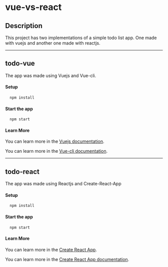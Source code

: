 # vue-vs-react

## Description
This project has two implementations of a simple todo list app. One made with vuejs and another one made with reactjs.

---

## todo-vue
The app was made using Vuejs and Vue-cli.

#### Setup
  ```
    npm install
  ```

#### Start the app
  ```
    npm start
  ```
#### Learn More
You can learn more in the [Vuejs documentation](https://vuejs.org/).

You can learn more in the [Vue-cli documentation](https://cli.vuejs.org/).

 ---
 
## todo-react
The app was made using Reactjs and Create-React-App

#### Setup
  ```
    npm install
  ```

#### Start the app
  ```
    npm start
  ```

#### Learn More
You can learn more in the [Create React App](https://reactjs.org/).

You can learn more in the [Create React App documentation](https://reactjs.org/docs/create-a-new-react-app.html).
